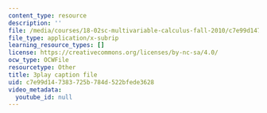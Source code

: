 ```yaml
---
content_type: resource
description: ''
file: /media/courses/18-02sc-multivariable-calculus-fall-2010/c7e99d147383725b784d522bfede3628_fWOGfzC3IeY.srt
file_type: application/x-subrip
learning_resource_types: []
license: https://creativecommons.org/licenses/by-nc-sa/4.0/
ocw_type: OCWFile
resourcetype: Other
title: 3play caption file
uid: c7e99d14-7383-725b-784d-522bfede3628
video_metadata:
  youtube_id: null
---
```

